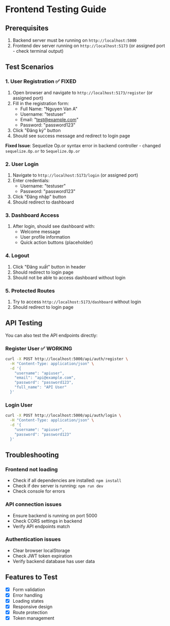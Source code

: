 # Frontend Testing Guide

## Prerequisites
1. Backend server must be running on `http://localhost:5000`
2. Frontend dev server running on `http://localhost:5173` (or assigned port - check terminal output)

## Test Scenarios

### 1. User Registration ✅ FIXED
1. Open browser and navigate to `http://localhost:5173/register` (or assigned port)
2. Fill in the registration form:
   - Full Name: "Nguyen Van A"
   - Username: "testuser"
   - Email: "test@example.com"
   - Password: "password123"
3. Click "Đăng ký" button
4. Should see success message and redirect to login page

**Fixed Issue**: Sequelize Op.or syntax error in backend controller - changed `sequelize.Op.or` to `Sequelize.Op.or`

### 2. User Login
1. Navigate to `http://localhost:5173/login` (or assigned port)
2. Enter credentials:
   - Username: "testuser"
   - Password: "password123"
3. Click "Đăng nhập" button
4. Should redirect to dashboard

### 3. Dashboard Access
1. After login, should see dashboard with:
   - Welcome message
   - User profile information
   - Quick action buttons (placeholder)

### 4. Logout
1. Click "Đăng xuất" button in header
2. Should redirect to login page
3. Should not be able to access dashboard without login

### 5. Protected Routes
1. Try to access `http://localhost:5173/dashboard` without login
2. Should redirect to login page

## API Testing

You can also test the API endpoints directly:

### Register User ✅ WORKING
```bash
curl -X POST http://localhost:5000/api/auth/register \
  -H "Content-Type: application/json" \
  -d '{
    "username": "apiuser",
    "email": "api@example.com",
    "password": "password123",
    "full_name": "API User"
  }'
```

### Login User
```bash
curl -X POST http://localhost:5000/api/auth/login \
  -H "Content-Type: application/json" \
  -d '{
    "username": "apiuser",
    "password": "password123"
  }'
```

## Troubleshooting

### Frontend not loading
- Check if all dependencies are installed: `npm install`
- Check if dev server is running: `npm run dev`
- Check console for errors

### API connection issues
- Ensure backend is running on port 5000
- Check CORS settings in backend
- Verify API endpoints match

### Authentication issues
- Clear browser localStorage
- Check JWT token expiration
- Verify backend database has user data

## Features to Test
- [x] Form validation
- [x] Error handling
- [x] Loading states
- [x] Responsive design
- [x] Route protection
- [x] Token management